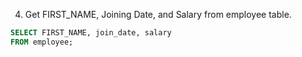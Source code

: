 4.  Get FIRST_NAME, Joining Date, and Salary from employee table.

```sql
SELECT FIRST_NAME, join_date, salary 
FROM employee;
```
